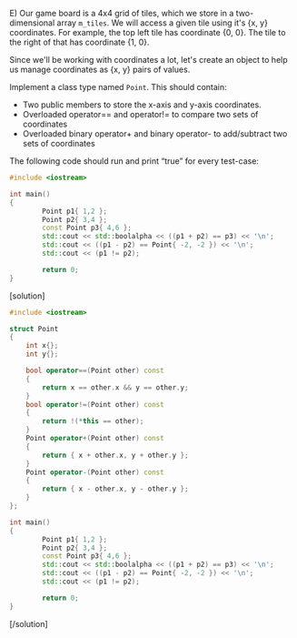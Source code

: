 E) Our game board is a 4x4 grid of tiles, which we store in a two-dimensional array `m_tiles`.  We will access a given tile using it's {x, y} coordinates.  For example, the top left tile has coordinate {0, 0}.  The tile to the right of that has coordinate {1, 0}.

Since we'll be working with coordinates a lot, let's create an object to help us manage coordinates as {x, y} pairs of values.

Implement a class type named `Point`.  This should contain:
* Two public members to store the x-axis and y-axis coordinates.
* Overloaded operator== and operator!= to compare two sets of coordinates
* Overloaded binary operator+ and binary operator- to add/subtract two sets of coordinates

The following code should run and print “true” for every test-case:

```cpp
#include <iostream>

int main()
{
        Point p1{ 1,2 };
        Point p2{ 3,4 };
        const Point p3{ 4,6 };
        std::cout << std::boolalpha << ((p1 + p2) == p3) << '\n';
        std::cout << ((p1 - p2) == Point{ -2, -2 }) << '\n';
        std::cout << (p1 != p2);

        return 0;
}
```

[solution]
```cpp
#include <iostream>

struct Point
{
    int x{};
    int y{};

    bool operator==(Point other) const
    {
        return x == other.x && y == other.y;
    }
    bool operator!=(Point other) const
    {
        return !(*this == other);
    }
    Point operator+(Point other) const
    {
        return { x + other.x, y + other.y };
    }
    Point operator-(Point other) const
    {
        return { x - other.x, y - other.y };
    }
};

int main()
{
        Point p1{ 1,2 };
        Point p2{ 3,4 };
        const Point p3{ 4,6 };
        std::cout << std::boolalpha << ((p1 + p2) == p3) << '\n';
        std::cout << ((p1 - p2) == Point{ -2, -2 }) << '\n';
        std::cout << (p1 != p2);

        return 0;
}
```
[/solution]
